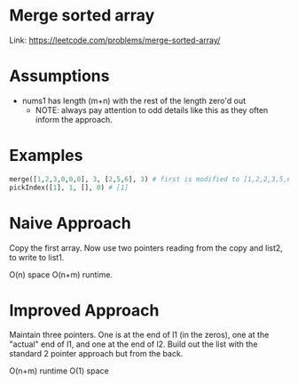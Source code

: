 # Merge sorted array

Link: https://leetcode.com/problems/merge-sorted-array/

# Assumptions
- nums1 has length (m+n) with the rest of the length zero'd out
    - NOTE: always pay attention to odd details like this as they often inform the approach.


# Examples
```python
merge([1,2,3,0,0,0], 3, [2,5,6], 3) # first is modified to [1,2,2,3,5,6]
pickIndex([1], 1, [], 0) # [1]
```

# Naive Approach
Copy the first array. Now use two pointers reading from the copy and list2, to write to list1.

O(n) space
O(n+m) runtime.

# Improved Approach
Maintain three pointers. One is at the end of l1 (in the zeros), one at the
"actual" end of l1, and one at the end of l2. Build out the list with the
standard 2 pointer approach but from the back.

O(n+m) runtime
O(1) space
